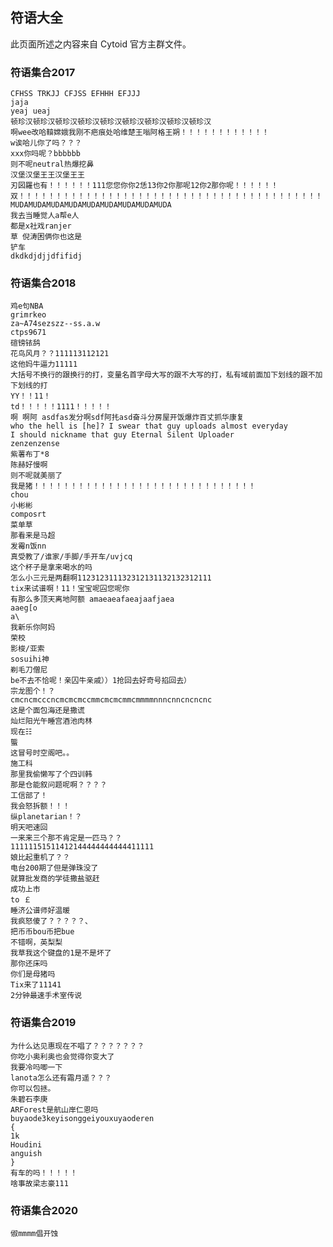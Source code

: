 ## 符语大全

此页面所述之内容来自 Cytoid 官方主群文件。

### 符语集合2017

<span class="ignore-opencc">

```
CFHSS TRKJJ CFJSS EFHHH EFJJJ
jaja
yeaj ueaj
顿珍汉顿珍汉顿珍汉顿珍汉顿珍汉顿珍汉顿珍汉顿珍汉顿珍汉
啊wee改哈鞥嫦娥我刚不疤痕处哈维楚王嗡阿格王朔！！！！！！！！！！！！
w诶哈儿你了吗？？？
xxx你吗呢？bbbbbb
则不呢neutral热爆挖鼻
汉堡汉堡王王汉堡王王
刃図羅也有！！！！！！111您您你你2恁13你2你那呢12你2那你呢！！！！！！双！！！！！！！！！！！！！！！！！！！！！！！！！！！！！！！！！！！！！！！！！！！！！！
MUDAMUDAMUDAMUDAMUDAMUDAMUDAMUDAMUDA
我去当睡觉人a帮e人
都是x社戏ranjer
草 倪涛困俩你也这是
铲车
dkdkdjdjjdfifidj
```

</span>

### 符语集合2018

<span class="ignore-opencc">

```
鸡e句NBA
grimrkeo
za~A74sezszz--ss.a.w
ctps9671
碹镑铱鸹
花鸟风月？？111113112121
这他妈牛逼力11111
大括号不换行的跟换行的打，变量名首字母大写的跟不大写的打，私有域前面加下划线的跟不加下划线的打
YY！！11！
td！！！！！1111！！！！！
啊 啊阿 asdfas发分啊sdf阿扥asd奋斗分房屋开饭爆炸百丈抓华康复
who the hell is [he]? I swear that guy uploads almost everyday
I should nickname that guy Eternal Silent Uploader
zenzenzense
紫薯布丁*8
陈赫好慢啊
则不呢就美丽了
我是猪！！！！！！！！！！！！！！！！！！！！！！！！！！！！！！
chou
小彬彬
composrt
菜单草
那看来是马超
发霉n饭nn
真受教了/谁家/手脚/手开车/uvjcq
这个杯子是拿来喝水的吗
怎么小三元是两翻啊112312311132312131132132312111
tix来试谱啊！11！宝宝呢囜您呢你
有那么多顶天离地阿额 amaeaeafaeajaafjaea
aaeg[o
a\
我新乐你阿妈
荣校
影梭/亚索
sosuihi神
剃毛刀僧尼
be不去不恰呢！亲囚牛亲戚））1抢回去好奇号掐回去）
宗龙图个！？
cmcncmcccncmcmcmccmmcmcmcmmcmmmmnnncnncncncnc
这是个面包海还是撒谎
灿烂阳光午睡宫酒池肉林
现在☷
螚
这冒号时空阁吧。。
施工科
那里我偷懒写了个四训韩
那是仓能叙问题呢啊？？？？
工信部了！
我会怒拆额！！！
纵planetarian！？
明天吧速回
一来来三个那不肯定是一匹马？？
11111151511412144444444444411111
娘比起重机了？？
电台200期了但是弹珠没了
就算批发商的学徒撒盐驱赶
成功上市
to ￡
睡济公谱师好温暖
我疯怒傻了？？？？？、
把币币bou币把bue
不错啊，英梨梨
我草我这个键盘的1是不是坏了
那你还床吗
你们是母猪吗
Tix来了11141
2分钟最速手术室传说
```

</span>

### 符语集合2019

<span class="ignore-opencc">

```
为什么达见惠现在不唱了？？？？？？？
你吃小奥利奥也会觉得你变大了
我要冷吗唧一下
lanota怎么还有霜月遥？？？
你可以包拯。
朱碧石李庚
ARForest是航山岸仁恩吗
buyaode3keyisonggeiyouxuyaoderen
{
1k
Houdini
anguish
}
有车的吗！！！！！
啥事故梁志豪111
```

</span>

### 符语集合2020

<span class="ignore-opencc">

```
俶mmmm倡开蚀
```

</span>